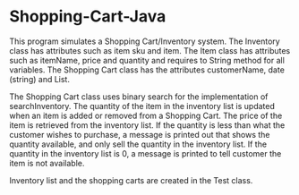 # Shopping-Cart-Java
This program simulates a Shopping Cart/Inventory system. The Inventory class has attributes such as item sku and item. The Item class has attributes such as itemName, price and quantity and requires to String method for all variables. The Shopping Cart class has the attributes customerName, date (string) and List<Item>. 
 
The Shopping Cart class uses binary search for the implementation of searchInventory. The quantity of the item in the inventory list is updated when an item is added or removed from a Shopping Cart. The price of the item is retrieved from the inventory list. If the quantity is less than what the customer wishes to purchase, a message is printed out that shows the quantity available, and only sell the quantity in the inventory list. If the quantity in the inventory list is 0, a message is printed to tell customer the item is not available.

Inventory list and the shopping carts are created in the Test class. 
